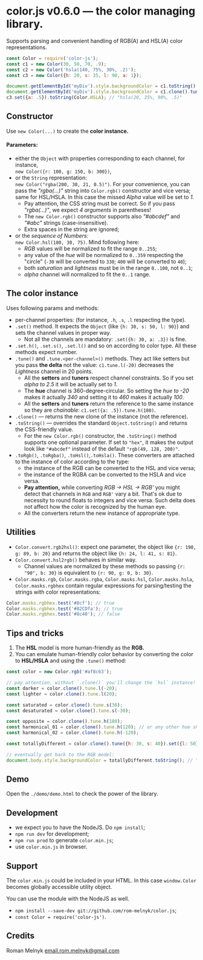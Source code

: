 # color.js v0.6.0 &mdash; the color managing library.

Supports parsing and convenient handling of RGB(A) and HSL(A) color representations.

```javascript
const Color = require('color-js');
const c1 = new Color(30, 50, 70, .9);
const c2 = new Color('hsla(140, 75%, 30%, .2)');
const c3 = new Color({h: 20, s: 35, l: 90, a: 1});

document.getElementById('myDiv').style.backgroundColor = c1.toString();
document.getElementById('myDiv').style.backgroundColor = c1.clone().tune({l: -20}).toString(); // a bit lighter
c3.set({a: .5}).toString(Color.HSLA); // "hsla(20, 35%, 90%, .5)"
```
## Constructor

Use `new Color(...)` to create the **color instance.**

#### Parameters:

* either the `Object` with properties corresponding to each channel, for instance,  
   `new Color({r: 100, g: 150, b: 300})`,
* or the `String` representation:  
   `new Color("rgba(200, 30, 21, 0.5)")`.
   For your convenience, you can pass the _"rgba(...)"_ string into `Color.rgb()` constructor and vice versa; same for HSL/HSLA. In this case the missed _Alpha_ value will be set to _1_.
  * Pay attention, the CSS string must be correct. So if you pass _"rgba(...)"_, we expect _4 arguments_ in parentheses!
  * The `new Color.rgb()` constructor supports also _"#abcdef"_ and _"#abc"_ strings (case-insensitive).
  * Extra spaces in the string are ignored;
* or the _sequence of Numbers:_  
   `new Color.hsl(180, 30, 75)`.
   Mind following here:
  * _RGB_ values will be normalized to fit the range `0..255`;
  * any value of the _hue_ will be normalized to `0..359` respecting the "circle" (`-30` will be converted to `330`; `400` will be converted to `40`);
  * both _saturation_ and _lightness_ must be in the range `0..100`, not `0..1`;
  * _alpha_ channel will normalized to fit the `0..1` range.

## The color instance

Uses following params and methods:

* per-channel properties: (for instance, `.h`, `.s`, `.l` respecting the type).
* `.set()` method. It expects the `Object` (like `{h: 30, s: 50, l: 90}`) and sets the channel values in proper way.
  * Not all the channels are mandatory: `.set({h: 30, a: .3})` is fine.
* `.set.h()`, `.set.s()`, `.set.l()` and so on according to color type. All these methods expect number.
* `.tune()` and `.tune.<per-channel>()` methods. They act like setters but you pass **the delta** not the value: `c1.tune.l(-20)` decreases the _Lightness_ channel in 20 points.
  * All the **setters** and **tuners** respect channel constraints. So if you set _alpha to 2.5_ it will be actually set to _1_.
  * The **hue** channel is 360-degree-circular. So setting the _hue to -20_ makes it actually _340_ and setting it to _460_ makes it actually _100_.
  * All the **setters** and **tuners** return the reference to the same instance so they are _chainable:_ `c1.set({a: .5}).tune.h(180)`.
* `.clone()` &mdash; returns the new clone of the instance (not the reference).
* `.toString()` &mdash; overrides the standard `Object.toString()` and returns the CSS-friendly value.
  * For the `new Color.rgb()` constructor, the `.toString()` method supports one optional parameter.
   If set to `"hex"`, it makes the output look like `"#abcdef"` instead of the default `"rgb(49, 128, 200)"`.
* `.toRgb()`, `.toRgba()`, `.toHsl()`,`.toHsla()`. These converters are attached to the instance of color according to the type:
  * the instance of the RGB can be converted to the HSL and vice versa;
  * the instance of the RGBA can be converted to the HSLA and vice versa.
  * **Pay attention,** while converting _RGB &rarr; HSL &rarr; RGB'_ you might detect that channels in `RGB` and `RGB'` vary a bit. That's ok due to necessity to round floats to integers and vice versa. Such delta does not affect how the color is recognized by the human eye.
  * All the converters return the new instance of appropriate type.

## Utilities

* `Color.convert.rgb2hsl()`: expect one parameter, the object like `{r: 190, g: 89, b: 20}` and returns the object like `{h: 24, l: 41, s: 81}`.
* `Color.convert.hsl2rgb()` behaves in similar way.
  * Channel values are normalized by these methods so passing `{r: "90", b: 30}` is equivalent to `{r: 90, g: 0, b: 30}`.
* `Color.masks.rgb`, `Color.masks.rgba`, `Color.masks.hsl`, `Color.masks.hsla`, `Color.masks.rgbhex` contain regular expressions for parsing/testing the strings with color representations:
```javascript
Color.masks.rgbhex.test('#8cf'); // true
Color.masks.rgbhex.test('#82CDfa'); // true
Color.masks.rgbhex.test('#8c40'); // false
```

## Tips and tricks

1. The **HSL** model is more human-friendly as the **RGB.**
2. You can emulate human-friendly color behavior by converting the color to **HSL/HSLA** and using the `.tune()` method:
```javascript
const color = new Color.rgb('#af8c63');

// pay attention, without `.clone()` you'll change the `hsl` instance!
const darker = color.clone().tune.l(-20);
const lighter = color.clone().tune.l(20);

const saturated = color.clone().tune.s(30);
const desaturated = color.clone().tune.s(-30);

const opposite = color.clone().tune.h(180);
const harmonical_01 = color.clone().tune.h(120); // or any other hue shift
const harmonical_02 = color.clone().tune.h(-120);

const totallyDifferent = color.clone().tune({h: 30, s: 40}).set({l: 50}); // the sequence might be continued

// eventually get back to the RGB model:
document.body.style.backgroundColor = totallyDifferent.toString(); // "#d5db24"
```

## Demo

Open the `./demo/demo.html` to check the power of the library.

## Development

* we expect you to have the NodeJS. Do `npm install`;
* `npm run dev` for development;
* `npm run prod` to generate `color.min.js`;
* use `color.min.js` in browser.

## Support

The `color.min.js` could be included in your HTML. In this case `window.Color` becomes globally accessible utility object.

You can use the module with the NodeJS as well.

* `npm install --save-dev git://github.com/rom-melnyk/color.js`;
* `const Color = require('color-js')`.


## Credits

Roman Melnyk <email.rom.melnyk@gmail.com>
